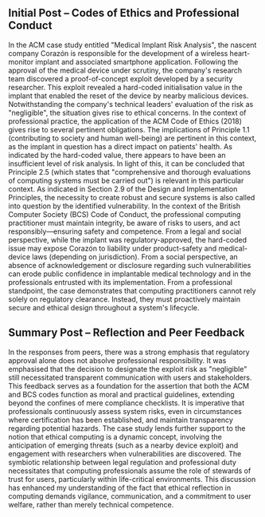 ## Initial Post – Codes of Ethics and Professional Conduct  
In the ACM case study entitled "Medical Implant Risk Analysis", the nascent company Corazón is responsible for the development of a wireless heart-monitor implant and associated smartphone application. Following the approval of the medical device under scrutiny, the company's research team discovered a proof-of-concept exploit developed by a security researcher. This exploit revealed a hard-coded initialisation value in the implant that enabled the reset of the device by nearby malicious devices. Notwithstanding the company's technical leaders' evaluation of the risk as "negligible", the situation gives rise to ethical concerns.
In the context of professional practice, the application of the ACM Code of Ethics (2018) gives rise to several pertinent obligations. The implications of Principle 1.1 (contributing to society and human well-being) are pertinent in this context, as the implant in question has a direct impact on patients' health. As indicated by the hard-coded value, there appears to have been an insufficient level of risk analysis. In light of this, it can be concluded that Principle 2.5 (which states that "comprehensive and thorough evaluations of computing systems must be carried out") is relevant in this particular context. As indicated in Section 2.9 of the Design and Implementation Principles, the necessity to create robust and secure systems is also called into question by the identified vulnerability. In the context of the British Computer Society (BCS) Code of Conduct, the professional computing practitioner must maintain integrity, be aware of risks to users, and act responsibly—ensuring safety and competence.
From a legal and social perspective, while the implant was regulatory-approved, the hard-coded issue may expose Corazón to liability under product-safety and medical-device laws (depending on jurisdiction). From a social perspective, an absence of acknowledgement or disclosure regarding such vulnerabilities can erode public confidence in implantable medical technology and in the professionals entrusted with its implementation. From a professional standpoint, the case demonstrates that computing practitioners cannot rely solely on regulatory clearance. Instead, they must proactively maintain secure and ethical design throughout a system's lifecycle.


## Summary Post – Reflection and Peer Feedback  
In the responses from peers, there was a strong emphasis that regulatory approval alone does not absolve professional responsibility. It was emphasised that the decision to designate the exploit risk as "negligible" still necessitated transparent communication with users and stakeholders. This feedback serves as a foundation for the assertion that both the ACM and BCS codes function as moral and practical guidelines, extending beyond the confines of mere compliance checklists. It is imperative that professionals continuously assess system risks, even in circumstances where certification has been established, and maintain transparency regarding potential hazards.
The case study lends further support to the notion that ethical computing is a dynamic concept, involving the anticipation of emerging threats (such as a nearby device exploit) and engagement with researchers when vulnerabilities are discovered. The symbiotic relationship between legal regulation and professional duty necessitates that computing professionals assume the role of stewards of trust for users, particularly within life-critical environments. This discussion has enhanced my understanding of the fact that ethical reflection in computing demands vigilance, communication, and a commitment to user welfare, rather than merely technical competence.
